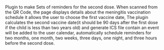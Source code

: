 Plugin to make Sets of reminders for the second dose.
When scanned from the QR Code, the page displays details about the meningitis vaccination schedule it allows the user to choose the first vaccine date,
The plugin calculates the second vaccine date(it should be 90 days after the first dose if the child is less than two years old) 
and generate ICS file contain an event will be added to the user calendar, 
automatically schedule reminders for two months, one month, two weeks, three days, one night, and three hours before the second dose.
